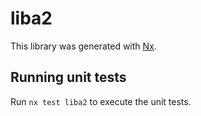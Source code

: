 # liba2

This library was generated with [Nx](https://nx.dev).

## Running unit tests

Run `nx test liba2` to execute the unit tests.

